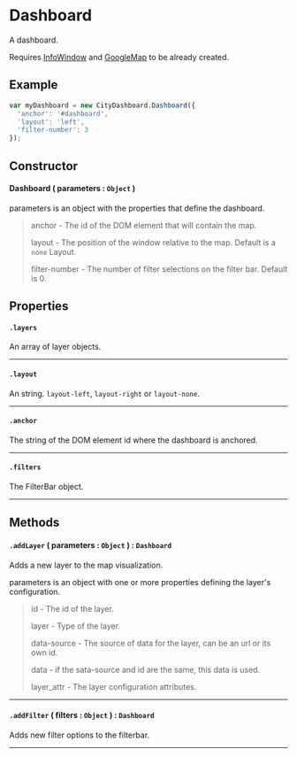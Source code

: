 # Dashboard
A dashboard.

Requires [InfoWindow](InfoWindow.md) and [GoogleMap](Maps/GoogleMap.md) to be already created.

## Example
``` javascript
var myDashboard = new CityDashboard.Dashboard({
  'anchor': '#dashboard',
  'layout': 'left',
  'filter-number': 3
});
```

## Constructor

#### Dashboard ( parameters :  `Object` )
parameters is an object with the properties that define the dashboard.

> anchor - The id of the DOM element that will contain the map.
>
> layout - The position of the window relative to the map. Default is a `none` Layout.
>
> filter-number - The number of filter selections on the filter bar. Default is 0.

## Properties

#### `.layers`
  An array of layer objects.

---
#### `.layout`
  An string. `layout-left`, `layout-right` or `layout-none`.

---
#### `.anchor`
  The string of the DOM element id where the dashboard is anchored.

---
#### `.filters`
  The FilterBar object.

---
## Methods

#### `.addLayer` ( parameters : `Object` ) : `Dashboard`
  Adds a new layer to the map visualization.

  parameters is an object with one or more properties defining the layer's configuration.

  > id - The id of the layer.
  >
  > layer - Type of the layer.
  >
  > data-source - The source of data for the layer, can be an url or its own id.
  >
  > data - if the sata-source and id are the same, this data is used.
  >
  > layer_attr - The layer configuration attributes.
  >

---
#### `.addFilter` ( filters : `Object` ) : `Dashboard`
  Adds new filter options to the filterbar.

---